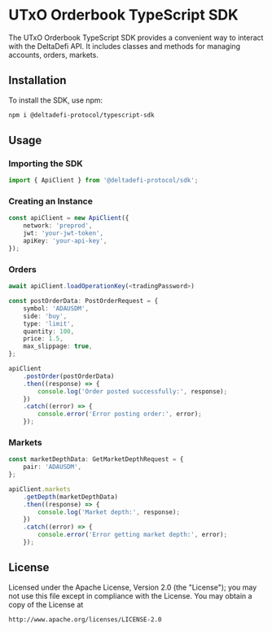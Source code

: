 # UTxO Orderbook TypeScript SDK

The UTxO Orderbook TypeScript SDK provides a convenient way to interact with the DeltaDefi API. It includes classes and methods for managing accounts, orders, markets.

## Installation

To install the SDK, use npm:

```sh
npm i @deltadefi-protocol/typescript-sdk
```

## Usage

### Importing the SDK

```typescript
import { ApiClient } from '@deltadefi-protocol/sdk';
```

### Creating an Instance

```typescript
const apiClient = new ApiClient({
    network: 'preprod',
    jwt: 'your-jwt-token',
    apiKey: 'your-api-key',
});
```

### Orders

```typescript
await apiClient.loadOperationKey(<tradingPassword>)

const postOrderData: PostOrderRequest = {
    symbol: 'ADAUSDM',
    side: 'buy',
    type: 'limit',
    quantity: 100,
    price: 1.5,
    max_slippage: true,
};

apiClient
    .postOrder(postOrderData)
    .then((response) => {
        console.log('Order posted successfully:', response);
    })
    .catch((error) => {
        console.error('Error posting order:', error);
    });
```

### Markets

```typescript
const marketDepthData: GetMarketDepthRequest = {
    pair: 'ADAUSDM',
};

apiClient.markets
    .getDepth(marketDepthData)
    .then((response) => {
        console.log('Market depth:', response);
    })
    .catch((error) => {
        console.error('Error getting market depth:', error);
    });
```

## License

Licensed under the Apache License, Version 2.0 (the "License"); you may not use this file except in compliance with the License. You may obtain a copy of the License at

```
http://www.apache.org/licenses/LICENSE-2.0
```
